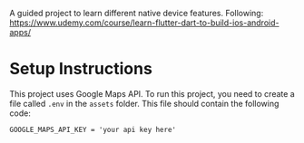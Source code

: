 
A guided project to learn different native device features. Following: https://www.udemy.com/course/learn-flutter-dart-to-build-ios-android-apps/

# Setup Instructions
This project uses Google Maps API. To run this project, you need to create a file called `.env` in the `assets` folder. This file should contain the following code:
```
GOOGLE_MAPS_API_KEY = 'your api key here'
```